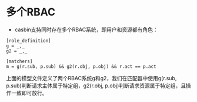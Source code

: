 # 多个RBAC
* casbin支持同时存在多个RBAC系统，即用户和资源都有角色：
```azure
[role_definition]
g = _,_
g2 = _,_

[matchers]
m = g(r.sub, p.sub) && g2(r.obj, p.obj) && r.act == p.act
```
上面的模型文件定义了两个RBAC系统g和g2，我们在匹配器中使用g(r.sub, p.sub)判断请求主体属于特定组，g2(r.obj, p.obj)判断请求资源属于特定组，且操作一致即可放行。

